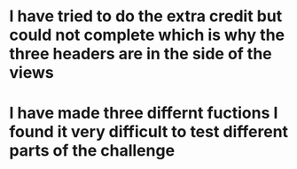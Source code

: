 # I have tried to do the extra credit but could not complete which is why the three headers are in the side of the views 
# I have made three differnt fuctions I found it very difficult to test different parts of the challenge